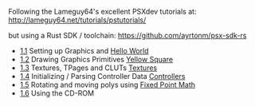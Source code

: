 
Following the Lameguy64's excellent PSXdev tutorials at:
http://lameguy64.net/tutorials/pstutorials/

but using a Rust SDK / toolchain:
https://github.com/ayrtonm/psx-sdk-rs


* [1.1](http://lameguy64.net/tutorials/pstutorials/chapter1/1-display.html) Setting up Graphics and [Hello World](./HelloWorld/)
* [1.2](http://lameguy64.net/tutorials/pstutorials/chapter1/2-graphics.html) Drawing Graphics Primitives [Yellow Square](./YellowSquare/)
* [1.3](http://lameguy64.net/tutorials/pstutorials/chapter1/3-textures.html) Textures, TPages and CLUTs [Textures](./Textures/)
* [1.4](http://lameguy64.net/tutorials/pstutorials/chapter1/4-controllers.html) Initializing / Parsing Controller Data [Controllers](./Controllers/)
* [1.5](http://lameguy64.net/tutorials/pstutorials/chapter1/5-fixedpoint.html) Rotating and moving polys using [Fixed Point Math](./FixedPointMath)
* [1.6](http://lameguy64.net/tutorials/pstutorials/chapter1/6-cdreading.html) Using the CD-ROM
